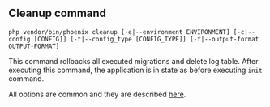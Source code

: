 ## Cleanup command
`php vendor/bin/phoenix cleanup [-e|--environment ENVIRONMENT] [-c|--config [CONFIG]] [-t|--config_type [CONFIG_TYPE]] [-f|--output-format OUTPUT-FORMAT]`

This command rollbacks all executed migrations and delete log table. After executing this command, the application is in state as before executing `init` command.

All options are common and they are described [here](commands.md).
